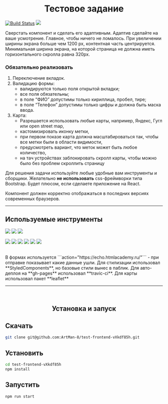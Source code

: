 <h1 align="center">Тестовое задание</h1>

[![Build Status](https://travis-ci.com/ArtMan-8/test-frontend-Greensight.svg?branch=master)](https://travis-ci.com/ArtMan-8/test-frontend-Greensight) <a target="_blank" href="https://artman-8.github.io/test-frontend-vXkdf85h/"><img src="https://img.shields.io/badge/сайт-онлайн-000000?style=flat-square&labelColor=black"/></a>

Сверстать компонент и сделать его адаптивным. Адаптив сделайте на ваше усмотрение. Главное, чтобы ничего не ломалось. При увеличении ширины экрана больше чем 1200 px, контентная часть центрируется. Минимальная ширина экрана, на которой страница не должна иметь горизонтального скролла равна 320px.

### **Обязательно реализовать**
1. Переключение вкладок.
2. Валидацию формы:
    - валидируются только поля открытой вкладки;
    - все поля обязательны;
    - в поле “ФИО” допустимы только кириллица, пробел, тире;
    - в поле “Телефон” допустимы только цифры и должна быть маска ввода.
3. Карта:
    - Разрешается использовать любые карты, например, Яндекс, Гугл или open street map,
    - кастомизировать иконку метки,
    - при первом показе карта должна масштабироваться так, чтобы все метки были в области видимости,
    - предусмотреть вариант, что меток может быть любое количество,
    - на тач устройствах заблокировать скролл карты, чтобы можно было без проблем скроллить страницу

Для решения задачи используйте любые удобные вам инструменты и сборщики. Желательно **не использовать** css-фреймворки типа Bootstrap. Будет плюсом, если сделаете приложение на React.

Компонент должен корректно отображаться в последних версиях современных браузеров.

---
## **Используемые инструменты**
<img src="https://img.shields.io/badge/BEM-code-FF0000?style=flat-square&labelColor=black"> <img src="https://img.shields.io/badge/React-code-FF0000?style=flat-square&logo=React&labelColor=black"> <img src="https://img.shields.io/badge/StyledComponents-code-FF0000?style=flat-square&logo=Styled-Components&labelColor=black">

<img src="https://img.shields.io/badge/VSCode-tool-0000FF?style=flat-square&logo=Visual-Studio-Code&labelColor=black"> <img src="https://img.shields.io/badge/ESlint-tool-0000FF?style=flat-square&logo=ESlint&labelColor=black"> <img src="https://img.shields.io/badge/Webpack-tool-0000FF?style=flat-square&logo=Webpack&labelColor=black"> <img src="https://img.shields.io/badge/babel-tool-0000FF?style=flat-square&logo=babel&labelColor=black"> <img src="https://img.shields.io/badge/TravisCI-tool-0000FF?style=flat-square&logo=Travis-CI&labelColor=black"> <img src="https://img.shields.io/badge/ghPages-tool-0000FF?style=flat-square&logo=GitHub&labelColor=black">

<br>
В формах используется ```action="https://echo.htmlacademy.ru/"``` - при отправке показывает какие данные ушли. Для стилизации использовал **StyledComponents**, но базовые стили вынес в паблик. Для авто-деплоя на **gh-pages** использовал **travic-ci**. Для карты использовал пакет **leaflet**

---
<br>
<h2 align="center">Установка и запуск</h2>

## Скачать
```sh
git clone git@github.com:ArtMan-8/test-frontend-vXkdf85h.git
```

## Установить
```sh
cd test-frontend-vXkdf85h
npm install
```

## Запустить
```sh
npm run start
```
